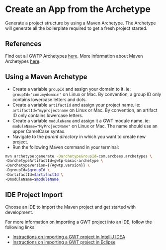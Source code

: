 # Create an App from the Archetype
Generate a project structure by using a Maven Archetype. The Archetype will generate all the boilerplate required to get a fresh project started.

## References
Find out all GWTP Archetypes [here](https://github.com/ArcBees/Arcbees-Archetypes/tree/master/archetypes).
More information about Maven Archetypes [here](https://maven.apache.org/guides/introduction/introduction-to-archetypes.html).

## Using a Maven Archetype
* Create a variable `groupId` and assign your domain to it. ie: `groupId="com.mydomain"` on Linux or Mac. By convention, a group ID only contains lowercase letters and dots.
* Create a variable `artifactId` and assign your project name. ie: `artifactId="myprojectname` on Linux or Mac. By convention, an artifact ID only contains lowercase letters.
* Create a variable `moduleName` and assign it a GWT module name. ie: `moduleName="MyProjectName"` on Linux or Mac. The name should use an upper CamelCase syntax.
* Navigate to the *parent directory* in which you want to create new project.
* Run the following Maven command in your terminal:

```bash
mvn archetype:generate -DarchetypeGroupId=com.arcbees.archetypes \
-DarchetypeArtifactId=gwtp-basic-archetype \
-DarchetypeVersion={{#gwtp.version}} \
-DgroupId=$groupId \
-DartifactId=$artifactId \
-DmoduleName=$moduleName
```

## IDE Project Import
Choose an IDE to import the Maven project and get started with development.

For more information on importing a GWT project into an IDE, follow the following links:

* [Instructions on importing a GWT project in IntelliJ IDEA](http://c.gwt-examples.com/home/maven/ide-import/intellij-idea)
* [Instructions on importing a GWT project in Eclipse](http://c.gwt-examples.com/home/maven/ide-import/eclipse)
